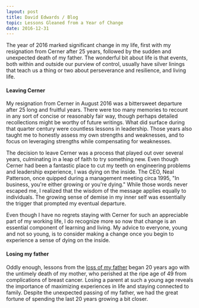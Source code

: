 ```yaml
---
layout: post
title: David Edwards / Blog
topic: Lessons Gleaned from a Year of Change
date: 2016-12-31
---
```

The year of 2016 marked significant change in my life, first with my resignation from Cerner after
25 years, followed by the sudden and unexpected death of my father. The wonderful bit about life
is that events, both within and outside our purview of control, usually have silver linings that
teach us a thing or two about perseverance and resilience, and living life.

#### Leaving Cerner
My resignation from Cerner in August 2016 was a bittersweet departure after 25 long and fruitful
years. There were too many memories to recount in any sort of concise or reasonably fair way,
though perhaps detailed recollections might be worthy of future writings. What did surface during
that quarter century were countless lessons in leadership. Those years also taught me to honestly
assess my own strengths and weaknesses, and to focus on leveraging strengths while compensating
for weaknesses.

The decision to leave Cerner was a process that played out over several years, culminating in a
leap of faith to try something new. Even though Cerner had been a fantastic place to cut my teeth
on engineering problems and leadership experience, I was dying on the inside. The CEO, Neal
Patterson, once quipped during a management meeting circa 1995, "In business, you're either
growing or you're dying." While those words never escaped me, I realized that the wisdom of the
message applies equally to individuals. The growing sense of demise in my inner self was
essentially the trigger that prompted my eventual departure.

Even though I have no regrets staying with Cerner for such an appreciable part of my working life,
I do recognize more so now that change is an essential component of learning and living. My
advice to everyone, young and not so young, is to consider making a change once you begin to
experience a sense of dying on the inside.

#### Losing my father
Oddly enough, lessons from the
[loss of my father](http://davidedwards.io/blog/2016/11/20/tribute-to-my-late-father) began 20 years
ago with the untimely death of my mother, who perished at the ripe age of 49 from complications
of breast cancer. Losing a parent at such a young age reveals the importance of maximizing
experiences in life and staying connected to family. Despite the unexpected passing of my father,
we had the great fortune of spending the last 20 years growing a bit closer.
